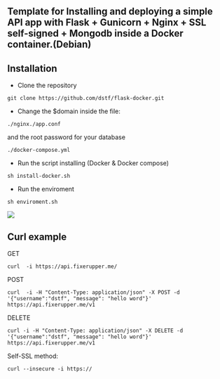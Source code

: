 ## Template for Installing and deploying a simple API app with Flask + Gunicorn + Nginx + SSL self-signed + Mongodb inside a Docker container.(Debian)



## Installation

- Clone the repository
```
git clone https://github.com/dstf/flask-docker.git
```

- Change the $domain inside the file:
```
./nginx./app.conf
```
  and the root password for your database 
```
./docker-compose.yml
```

- Run the script installing (Docker & Docker compose)
```
sh install-docker.sh
```

- Run the enviroment
```
sh enviroment.sh
```



![](https://06a7f2c2-5c56-40d7-aded-6455af08391b.es-mad1.upcloudobjects.com/project001/github/simpleAPI.gif)


## Curl example 
GET
```
curl  -i https://api.fixerupper.me/
```
POST
```
curl  -i -H "Content-Type: application/json" -X POST -d '{"username":"dstf", "message": "hello word"}' https://api.fixerupper.me/v1 
```
DELETE
```
curl -i -H "Content-Type: application/json" -X DELETE -d '{"username":"dstf", "message": "hello word"}' https://api.fixerupper.me/v1
```
Self-SSL method:
```
curl --insecure -i https:// 
```
